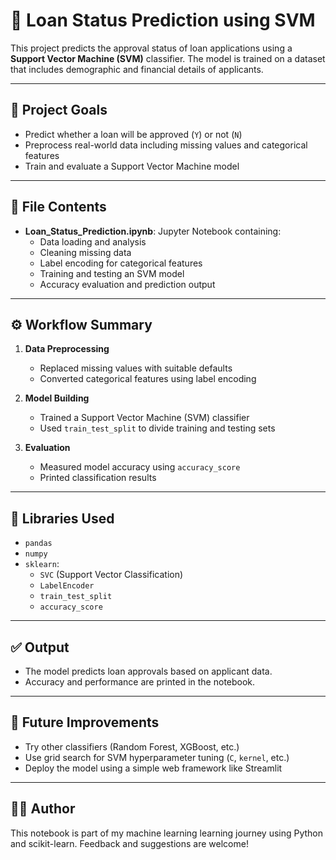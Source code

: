 # 🏦 Loan Status Prediction using SVM

This project predicts the approval status of loan applications using a **Support Vector Machine (SVM)** classifier. The model is trained on a dataset that includes demographic and financial details of applicants.

---

## 📌 Project Goals

- Predict whether a loan will be approved (`Y`) or not (`N`)
- Preprocess real-world data including missing values and categorical features
- Train and evaluate a Support Vector Machine model

---

## 📁 File Contents

- **Loan_Status_Prediction.ipynb**: Jupyter Notebook containing:
  - Data loading and analysis
  - Cleaning missing data
  - Label encoding for categorical features
  - Training and testing an SVM model
  - Accuracy evaluation and prediction output

---

## ⚙️ Workflow Summary

1. **Data Preprocessing**
   - Replaced missing values with suitable defaults
   - Converted categorical features using label encoding

2. **Model Building**
   - Trained a Support Vector Machine (SVM) classifier
   - Used `train_test_split` to divide training and testing sets

3. **Evaluation**
   - Measured model accuracy using `accuracy_score`
   - Printed classification results

---

## 🧰 Libraries Used

- `pandas`
- `numpy`
- `sklearn`:
  - `SVC` (Support Vector Classification)
  - `LabelEncoder`
  - `train_test_split`
  - `accuracy_score`

---

## ✅ Output

- The model predicts loan approvals based on applicant data.
- Accuracy and performance are printed in the notebook.

---

## 🚀 Future Improvements

- Try other classifiers (Random Forest, XGBoost, etc.)
- Use grid search for SVM hyperparameter tuning (`C`, `kernel`, etc.)
- Deploy the model using a simple web framework like Streamlit

---

## 👨‍💻 Author

This notebook is part of my machine learning learning journey using Python and scikit-learn. Feedback and suggestions are welcome!
